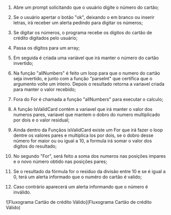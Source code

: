 1. Abre um prompt solicitando que o usuário digite o número do cartão;

2. Se o usuário apertar o botão "ok", deixando o em branco ou inserir letras, irá receber um alerta pedindo para digitar os números;

3. Se digitar os números, o programa recebe os dígitos do cartão de crédito digitados pelo usuário;

4. Passa os dígitos para um array;

5. Em seguida é criada uma variável que irá manter o número do cartão invertido;

6. Na função "allNumbers" é feito um loop para que o numero do cartão seja invertido, e junto com a função "parseInt" que certifica que o argumento volte um inteiro. Depois o resultado retorna a variavel criada para manter o valor recebido;

7. Fora do For é chamada a função "allNumbers" para executar o calculo;

8. A função IsValidCard contém a variavel que irá manter o valor dos numeros pares, variavel que mantem o dobro do numero multiplicado por dois e o valor residual;

9. Ainda dentro da Funçãos isValidCard existe um For que irá fazer o loop dentre os valores pares e multiplica los por dois, se o dobro desse número for maior ou ou igual a 10, a formula irá somar o valor dos digítos do resultado;

10. No segundo "For", será feito a soma dos numeros nas posições impares e o novo número obtido nas posições pares;

11. Se o resultado da fórmula for o residuo  da divisão entre 10 e se é igual a 0, terá um alerta informado que o numéro do cartão é valido;

12. Caso contrário aparecerá um alerta informando que o número é inválido.

![Fluxograma Cartão de crédito Válido](Fluxograma Cartão de crédito Válido)
